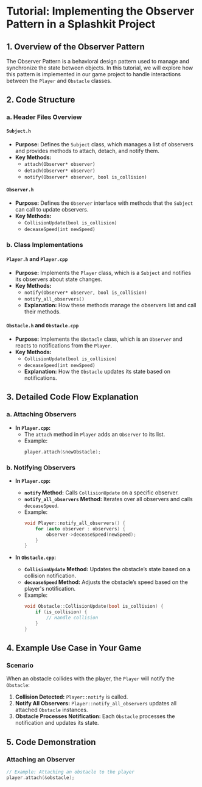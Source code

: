 # Tutorial: Implementing the Observer Pattern in a Splashkit Project

## 1. Overview of the Observer Pattern

The Observer Pattern is a behavioral design pattern used to manage and synchronize the state between objects. In this tutorial, we will explore how this pattern is implemented in our game project to handle interactions between the `Player` and `Obstacle` classes.

## 2. Code Structure

### a. Header Files Overview

#### `Subject.h`

- **Purpose:** Defines the `Subject` class, which manages a list of observers and provides methods to attach, detach, and notify them.
- **Key Methods:**
  - `attach(Observer* observer)`
  - `detach(Observer* observer)`
  - `notify(Observer* observer, bool is_collision)`

#### `Observer.h`

- **Purpose:** Defines the `Observer` interface with methods that the `Subject` can call to update observers.
- **Key Methods:**
  - `CollisionUpdate(bool is_collision)`
  - `deceaseSpeed(int newSpeed)`

### b. Class Implementations

#### `Player.h` and `Player.cpp`

- **Purpose:** Implements the `Player` class, which is a `Subject` and notifies its observers about state changes.
- **Key Methods:**
  - `notify(Observer* observer, bool is_collision)`
  - `notify_all_observers()`
  - **Explanation:** How these methods manage the observers list and call their methods.

#### `Obstacle.h` and `Obstacle.cpp`

- **Purpose:** Implements the `Obstacle` class, which is an `Observer` and reacts to notifications from the `Player`.
- **Key Methods:**
  - `CollisionUpdate(bool is_collision)`
  - `deceaseSpeed(int newSpeed)`
  - **Explanation:** How the `Obstacle` updates its state based on notifications.

## 3. Detailed Code Flow Explanation

### a. Attaching Observers

- **In `Player.cpp`:**
  - The `attach` method in `Player` adds an `Observer` to its list.
  - Example:
    ```cpp
    player.attach(&newObstacle);
    ```

### b. Notifying Observers

- **In `Player.cpp`:**
  - **`notify` Method:** Calls `CollisionUpdate` on a specific observer.
  - **`notify_all_observers` Method:** Iterates over all observers and calls `deceaseSpeed`.
  - Example:
    ```cpp
    void Player::notify_all_observers() {
        for (auto observer : observers) {
            observer->deceaseSpeed(newSpeed);
        }
    }
    ```

- **In `Obstacle.cpp`:**
  - **`CollisionUpdate` Method:** Updates the obstacle’s state based on a collision notification.
  - **`deceaseSpeed` Method:** Adjusts the obstacle’s speed based on the player's notification.
  - Example:
    ```cpp
    void Obstacle::CollisionUpdate(bool is_collision) {
        if (is_collision) {
            // Handle collision
        }
    }
    ```

## 4. Example Use Case in Your Game

### Scenario

When an obstacle collides with the player, the `Player` will notify the `Obstacle`:

1. **Collision Detected:** `Player::notify` is called.
2. **Notify All Observers:** `Player::notify_all_observers` updates all attached `Obstacle` instances.
3. **Obstacle Processes Notification:** Each `Obstacle` processes the notification and updates its state.

## 5. Code Demonstration

### Attaching an Observer

```cpp
// Example: Attaching an obstacle to the player
player.attach(&obstacle);
